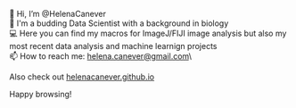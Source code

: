 👋 Hi, I’m @HelenaCanever\
🔬 I'm a budding Data Scientist with a background in biology\
💻 Here you can find my macros for ImageJ/FIJI image analysis but also my most recent data analysis and machine learnign projects\
📫 How to reach me: helena.canever@gmail.com\

Also check out [helenacanever.github.io](helenacanever.github.io)

Happy browsing!
